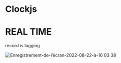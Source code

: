 # Clockjs
 <h1>REAL TIME</h1>
 record is lagging
 <br/>

![Enregistrement-de-l’écran-2022-08-22-à-16 03 38](https://user-images.githubusercontent.com/77585805/185941334-78674cf4-0253-43d9-92e6-3558d692957b.gif)



